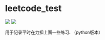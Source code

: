 # leetcode_test
![](https://img.shields.io/badge/Love-ZC-red.svg) ![](https://img.shields.io/static/v1.svg?label=link&message=996.icu&color=ff69b4)


用于记录平时在力扣上面一些练习. （python版本）
